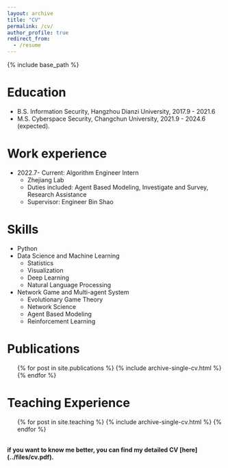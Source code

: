 ```yaml
---
layout: archive
title: "CV"
permalink: /cv/
author_profile: true
redirect_from:
  - /resume
---
```


{% include base_path %}

Education
======
* B.S. Information Security, Hangzhou Dianzi University, 2017.9 - 2021.6
* M.S. Cyberspace Security, Changchun University, 2021.9 - 2024.6 (expected).

Work experience
======
* 2022.7- Current: Algorithm Engineer Intern
  * Zhejiang Lab
  * Duties included: Agent Based Modeling, Investigate and Survey, Research Assistance 
  * Supervisor: Engineer Bin Shao
  
Skills
======
* Python
* Data Science and Machine Learning
  * Statistics
  * Visualization
  * Deep Learning
  * Natural Language Processing
* Network Game and Multi-agent System 
  * Evolutionary Game Theory
  * Network Science
  * Agent Based Modeling
  * Reinforcement Learning

Publications
======
  <ul>{% for post in site.publications %}
    {% include archive-single-cv.html %}
  {% endfor %}</ul>
  
Teaching Experience
======
  <ul>{% for post in site.teaching %}
    {% include archive-single-cv.html %}
  {% endfor %}</ul>
 
<br>
<b>if you want to know me better, you can find my detailed CV [here](../files/cv.pdf).</b>
